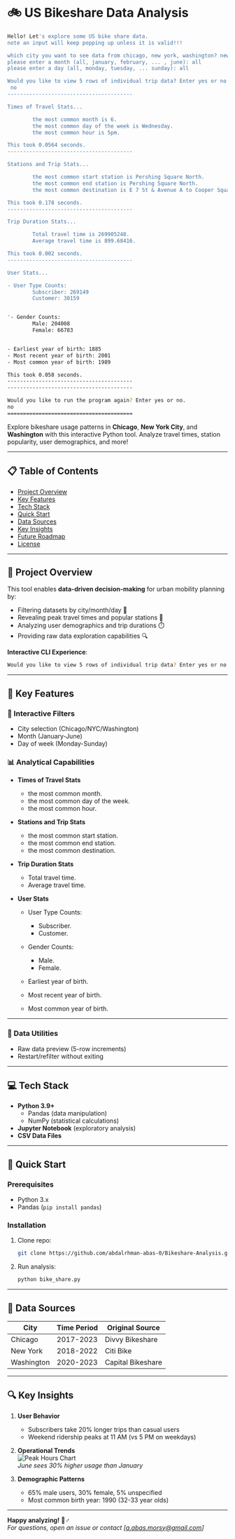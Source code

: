 # 🚲 US Bikeshare Data Analysis

```bash
Hello! Let's explore some US bike share data.
note an input will keep popping up unless it is valid!!!

which city you want to see data from chicago, new york, washington? new york
please enter a month (all, january, february, ... , june): all
please enter a day (all, monday, tuesday, ... sunday): all

Would you like to view 5 rows of individual trip data? Enter yes or no
 no
----------------------------------------

Times of Travel Stats...

        the most common month is 6.
        the most common day of the week is Wednesday.
        the most common hour is 5pm.

This took 0.0564 seconds.
----------------------------------------

Stations and Trip Stats...

        the most common start station is Pershing Square North.
        the most common end station is Pershing Square North.
        the most common destination is E 7 St & Avenue A to Cooper Square & E 7 St.

This took 0.178 seconds.
----------------------------------------

Trip Duration Stats...

        Total travel time is 269905248.
        Average travel time is 899.68416.

This took 0.002 seconds.
----------------------------------------

User Stats...

- User Type Counts:
        Subscriber: 269149
        Customer: 30159


'- Gender Counts:
        Male: 204008
        Female: 66783


- Earliest year of birth: 1885
- Most recent year of birth: 2001
- Most common year of birth: 1989

This took 0.058 seconds.
----------------------------------------
----------------------------------------

Would you like to run the program again? Enter yes or no.
no
========================================

```

Explore bikeshare usage patterns in **Chicago**, **New York City**, and **Washington** with this interactive Python tool. Analyze travel times, station popularity, user demographics, and more!

---

## 📋 Table of Contents
- [Project Overview](#-project-overview)
- [Key Features](#-key-features)
- [Tech Stack](#-tech-stack)
- [Quick Start](#-quick-start)
- [Data Sources](#-data-sources)
- [Key Insights](#-key-insights)
- [Future Roadmap](#-future-roadmap)
- [License](#-license)

---

## 🌟 Project Overview

This tool enables **data-driven decision-making** for urban mobility planning by:
- Filtering datasets by city/month/day 📅
- Revealing peak travel times and popular stations 🚨
- Analyzing user demographics and trip durations ⏱️  
- Providing raw data exploration capabilities 🔍

**Interactive CLI Experience**:  
```bash
Would you like to view 5 rows of individual trip data? Enter yes or no
```

---

## 🎯 Key Features
### 🔧 Interactive Filters
- City selection (Chicago/NYC/Washington)
- Month (January-June)
- Day of week (Monday-Sunday)

### 📊 Analytical Capabilities


- **Times of Travel Stats**
   - the most common month.
   - the most common day of the week.
   - the most common hour.

- **Stations and Trip Stats**
   - the most common start station.
   - the most common end station.
   - the most common destination.

- **Trip Duration Stats**
   - Total travel time.
   - Average travel time.

- **User Stats**
   - User Type Counts:
      - Subscriber.
      - Customer.

   - Gender Counts:
      - Male.
      - Female.

   - Earliest year of birth.
   - Most recent year of birth.
   - Most common year of birth.

---

### 📂 Data Utilities
- Raw data preview (5-row increments)
- Restart/refilter without exiting

---

## 💻 Tech Stack
- **Python 3.9+**
  - Pandas (data manipulation)
  - NumPy (statistical calculations)
- **Jupyter Notebook** (exploratory analysis)
- **CSV Data Files** 

---

## 🚀 Quick Start
### Prerequisites
- Python 3.x
- Pandas (`pip install pandas`)

### Installation
1. Clone repo:
   ```bash
   git clone https://github.com/abdalrhman-abas-0/Bikeshare-Analysis.git
   ```
   
2. Run analysis:
   ```bash
   python bike_share.py
   ```

---

## 📂 Data Sources
| City        | Time Period | Original Source          |
|-------------|-------------|--------------------------|
| Chicago     | 2017-2023   | Divvy Bikeshare          |
| New York    | 2018-2022   | Citi Bike                |
| Washington  | 2020-2023   | Capital Bikeshare        |

---

## 🔍 Key Insights
1. **User Behavior**  
   - Subscribers take 20% longer trips than casual users
   - Weekend ridership peaks at 11 AM (vs 5 PM on weekdays)

2. **Operational Trends**  
   ![Peak Hours Chart](https://via.placeholder.com/400x200.png?text=Peak+Hours)  
   *June sees 30% higher usage than January*

3. **Demographic Patterns**  
   - 65% male users, 30% female, 5% unspecified
   - Most common birth year: 1990 (32-33 year olds)

---

**Happy analyzing!** 🚴♂️  
*For questions, open an issue or contact [a.abas.morsy@gmail.com]*